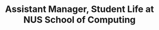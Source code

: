 ---
name: 'Ms. Arifah'
profilePicture: 'arifah.jpg'
title: 'Assistant Manager, Student Life at NUS School of Computing'
description: "Ms Arifah is an Assistant Manager at the School of Computing."
---